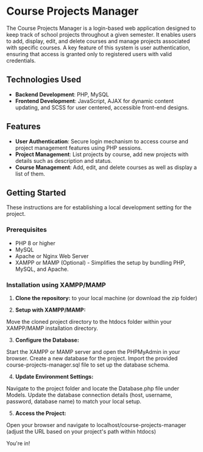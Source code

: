 # Course Projects Manager

The Course Projects Manager is a login-based web application designed to keep track of school projects throughout a given semester. It enables users to add, display, edit, and delete courses and manage projects associated with specific courses. A key feature of this system is user authentication, ensuring that access is granted only to registered users with valid credentials.

## Technologies Used

- **Backend Development**: PHP, MySQL
- **Frontend Development**: JavaScript, AJAX for dynamic content updating, and SCSS for user centered, accessible front-end designs.

## Features

- **User Authentication**: Secure login mechanism to access course and project management features using PHP sessions.
- **Project Management**: List projects by course, add new projects with details such as description and status.
- **Course Management**: Add, edit, and delete courses as well as display a list of them.

## Getting Started

These instructions are for establishing a local development setting for the project.

### Prerequisites

- PHP 8 or higher
- MySQL
- Apache or Nginx Web Server
- XAMPP or MAMP (Optional) - Simplifies the setup by bundling PHP, MySQL, and Apache.

### Installation using XAMPP/MAMP

1. **Clone the repository:** to your local machine (or download the zip folder)

2. **Setup with XAMPP/MAMP:**

Move the cloned project directory to the htdocs folder within your XAMPP/MAMP installation directory.

3. **Configure the Database:**

Start the XAMPP or MAMP server and open the PHPMyAdmin in your browser.
Create a new database for the project.
Import the provided course-projects-manager.sql file to set up the database schema.

4. **Update Environment Settings:**

Navigate to the project folder and locate the Database.php file under Models.
Update the database connection details (host, username, password, database name) to match your local setup.

5. **Access the Project:**

Open your browser and navigate to localhost/course-projects-manager (adjust the URL based on your project's path within htdocs)

You're in!
